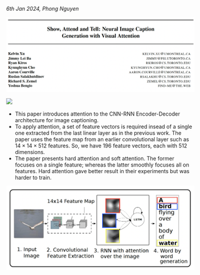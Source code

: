 *6th Jan 2024, Phong Nguyen*

<div>
<p align="center">
  <img src="../figures/Show, Attend and Tell - Neural Image Caption Generation with Visual Attention-0.png" style="width:800px"/>
</p>

<a href='https://arxiv.org/abs/1502.03044'><img src='https://img.shields.io/badge/dynamic/json?url=https://api.semanticscholar.org/graph/v1/paper/4d8f2d14af5991d4f0d050d22216825cac3157bd?fields=citationCount&query=citationCount&label=ICML%202015&prefix=citation%20'/></a>

</div>

- This paper introduces attention to the CNN-RNN Encoder-Decoder architecture for image captioning. 
- To apply attention, a set of feature vectors is required insead of a single one extracted from the last linear layer as in the previous work. The paper uses the feature map from an earlier convolutional layer such as $14 \times 14 \times 512$ features. So, we have 196 feature vectors, each with 512 dimensions.
- The paper presents hard attention and soft attention. The former focuses on a single feature; whereas the latter smoothly focuses all on features. Hard attention gave better result in their experiments but was harder to train. 

<p align="center">
  <img src="../figures/Show, Attend and Tell - Neural Image Caption Generation with Visual Attention-1.png" style="width:600px"/>
</p>
